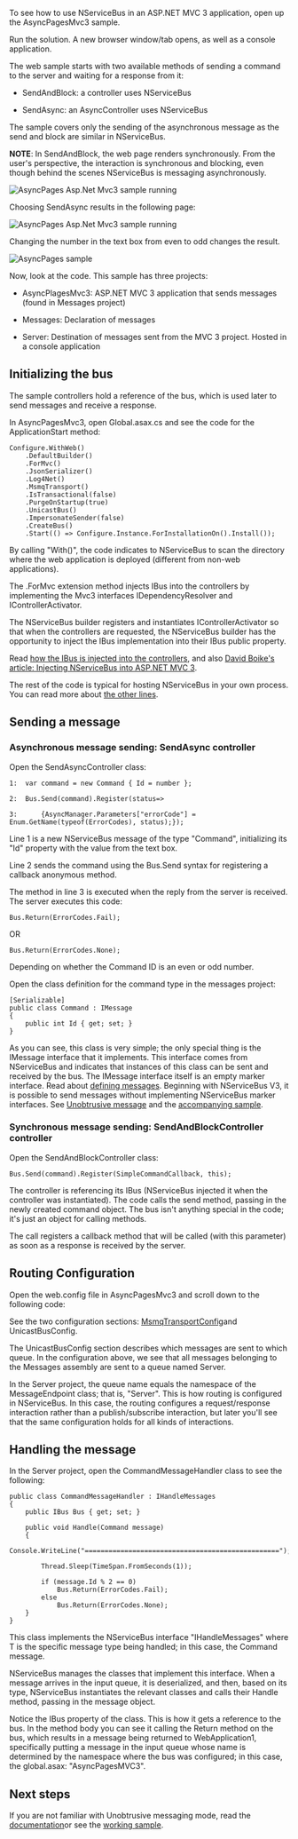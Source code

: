 <!--
title: "Using NServiceBus with ASP.NET MVC"
tags: ""
summary: "<p>To see how to use NServiceBus in an ASP.NET MVC 3 application, open up the AsyncPagesMvc3 sample.</p>
<p>Run the solution. A new browser window/tab opens, as well as a console application.</p>
"
-->

To see how to use NServiceBus in an ASP.NET MVC 3 application, open up the AsyncPagesMvc3 sample.

Run the solution. A new browser window/tab opens, as well as a console application.

The web sample starts with two available methods of sending a command to the server and waiting for a response from it:

-   SendAndBlock: a controller uses NServiceBus

-   SendAsync: an AsyncController uses NServiceBus

The sample covers only the sending of the asynchronous message as the send and block are similar in NServiceBus.

 **NOTE**: In SendAndBlock, the web page renders synchronously. From the user's perspective, the interaction is synchronous and blocking, even though behind the scenes NServiceBus is messaging asynchronously.

![AsyncPages Asp.Net Mvc3 sample running](https://particular.blob.core.windows.net/media/Default/images/AsyncPagesMvc3SelectingBlockingMethod.png "AsyncPages Asp.Net Mvc3 sample running")

Choosing SendAsync results in the following page:

![AsyncPages Asp.Net Mvc3 sample running](https://particular.blob.core.windows.net/media/Default/images/AsyncPagesMvc3Running.png "AsyncPages Asp.Net Mvc3 sample running")

Changing the number in the text box from even to odd changes the result.

![AsyncPages sample](https://particular.blob.core.windows.net/media/Default/images/asyncpages.png "AsyncPages sample")

Now, look at the code. This sample has three projects:

-   AsyncPlagesMvc3: ASP.NET MVC 3 application that sends messages
    (found in Messages project)

-   Messages: Declaration of messages

-   Server: Destination of messages sent from the MVC 3 project. Hosted
    in a console application

Initializing the bus
--------------------

The sample controllers hold a reference of the bus, which is used later to send messages and receive a response.

In AsyncPagesMvc3, open Global.asax.cs and see the code for the ApplicationStart method:


    Configure.WithWeb()
        .DefaultBuilder()
        .ForMvc()
        .JsonSerializer()
        .Log4Net()
        .MsmqTransport()
        .IsTransactional(false)
        .PurgeOnStartup(true)
        .UnicastBus()
        .ImpersonateSender(false)
        .CreateBus()
        .Start(() => Configure.Instance.ForInstallationOn().Install());


By calling "With()", the code indicates to NServiceBus to scan the directory where the web application is deployed (different from non-web applications).

The .ForMvc extension method injects IBus into the controllers by implementing the Mvc3 interfaces IDependencyResolver and IControllerActivator.

The NServiceBus builder registers and instantiates IControllerActivator so that when the controllers are requested, the NServiceBus builder has the opportunity to inject the IBus implementation into their IBus public property.

Read [how the IBus is injected into the controllers](injecting-the-bus-into-asp.net-mvc-controller.md), and also
[David Boike's article: Injecting NServiceBus into ASP.NET MVC
3](http://www.make-awesome.com/2011/02/injecting-nservicebus-into-asp-net-mvc-3/).

The rest of the code is typical for hosting NServiceBus in your own process. You can read more about [the other lines](hosting-nservicebus-in-your-own-process.md).

Sending a message
-----------------

### Asynchronous message sending: SendAsync controller

Open the SendAsyncController class:


    1:  var command = new Command { Id = number };

    2:  Bus.Send(command).Register(status=>

    3:      {AsyncManager.Parameters["errorCode"] = Enum.GetName(typeof(ErrorCodes), status);});


Line 1 is a new NServiceBus message of the type "Command", initializing its "Id" property with the value from the text box.

Line 2 sends the command using the Bus.Send syntax for registering a callback anonymous method.

The method in line 3 is executed when the reply from the server is received. The server executes this code:

    Bus.Return(ErrorCodes.Fail);

OR

    Bus.Return(ErrorCodes.None);

Depending on whether the Command ID is an even or odd number.

Open the class definition for the command type in the messages project:

    [Serializable]
    public class Command : IMessage
    {
        public int Id { get; set; }
    }

As you can see, this class is very simple; the only special thing is the IMessage interface that it implements. This interface comes from NServiceBus and indicates that instances of this class can be sent and received by the bus. The IMessage interface itself is an empty marker interface. Read about [defining messages](how-do-i-define-a-message.md). Beginning with NServiceBus V3, it is possible to send messages without implementing NServiceBus marker interfaces. See [Unobtrusive message](unobtrusive-mode-messages.md) and the [accompanying sample](unobtrusive-sample.md).

### Synchronous message sending: SendAndBlockController controller

Open the SendAndBlockController class:

    Bus.Send(command).Register(SimpleCommandCallback, this);

The controller is referencing its IBus (NServiceBus injected it when the controller was instantiated). The code calls the send method, passing in the newly created command object. The bus isn't anything special in the code; it's just an object for calling methods.

The call registers a callback method that will be called (with this parameter) as soon as a response is received by the server.

Routing Configuration
---------------------

Open the web.config file in AsyncPagesMvc3 and scroll down to the following code:







See the two configuration sections:
[MsmqTransportConfig](msmqtransportconfig.md)and UnicastBusConfig.

The UnicastBusConfig section describes which messages are sent to which queue. In the configuration above, we see that all messages belonging to the Messages assembly are sent to a queue named Server.

In the Server project, the queue name equals the namespace of the MessageEndpoint class; that is, "Server". This is how routing is configured in NServiceBus. In this case, the routing configures a request/response interaction rather than a publish/subscribe interaction, but later you'll see that the same configuration holds for all kinds of interactions.

Handling the message
--------------------

In the Server project, open the CommandMessageHandler class to see the following:

    public class CommandMessageHandler : IHandleMessages
    {
        public IBus Bus { get; set; }

        public void Handle(Command message)
        {
            Console.WriteLine("=================================================");

            Thread.Sleep(TimeSpan.FromSeconds(1));

            if (message.Id % 2 == 0)
                Bus.Return(ErrorCodes.Fail);
            else 
                Bus.Return(ErrorCodes.None);
        }
    }

This class implements the NServiceBus interface "IHandleMessages<t>" where T is the specific message type being handled; in this case, the Command message.

NServiceBus manages the classes that implement this interface. When a message arrives in the input queue, it is deserialized, and then, based on its type, NServiceBus instantiates the relevant classes and calls their Handle method, passing in the message object.

Notice the IBus property of the class. This is how it gets a reference to the bus. In the method body you can see it calling the Return method on the bus, which results in a message being returned to WebApplication1, specifically putting a message in the input queue whose name is determined by the namespace where the bus was configured; in this case, the global.asax: "AsyncPagesMVC3".

Next steps
----------

If you are not familiar with Unobtrusive messaging mode, read the
[documentation](unobtrusive-mode-messages.md)or see the [working sample](unobtrusive-sample.md).

